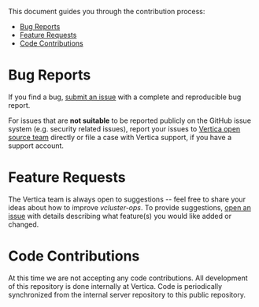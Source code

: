 This document guides you through the contribution process:

 - [Bug Reports](#bug-reports)
 - [Feature Requests](#feature-requests)
 - [Code Contributions](#code-contributions)
 
# Bug Reports

If you find a bug, [submit an issue](https://github.com/vertica/vertica-ops/issues) with a complete and reproducible bug report.

For issues that are **not suitable** to be reported publicly on the GitHub issue system (e.g. security related issues), report your issues to [Vertica open source team](mailto:vertica-opensrc@microfocus.com) directly or file a case with Vertica support, if you have a support account.

# Feature Requests

The Vertica team is always open to suggestions -- feel free to share your ideas about how to improve *vcluster-ops*. To provide suggestions, [open an issue](https://github.com/vertica/vcluster-ops/issues) with details describing what feature(s) you would like added or changed.

# Code Contributions

At this time we are not accepting any code contributions. All development of this repository is done internally at Vertica. Code is periodically synchronized from the internal server repository to this public repository.
